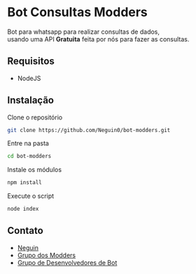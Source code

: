 # Bot Consultas Modders
Bot para whatsapp para realizar consultas de dados,\
usando uma API **Gratuita** feita por nós para fazer as consultas.

## Requisitos
- NodeJS

## Instalação
Clone o repositório
```bash
git clone https://github.com/Neguin0/bot-modders.git
```
Entre na pasta
```bash
cd bot-modders
```
Instale os módulos
```bash
npm install
```
Execute o script
```bash
node index
```
## Contato
- [Neguin](https://wa.me/556199955345)
- [Grupo dos Modders](https://chat.whatsapp.com/FfYwi4AIMq4LfibL2gcrnC)
- [Grupo de Desenvolvedores de Bot](https://chat.whatsapp.com/DqF68wia7opDATl7q3gNsQ)
